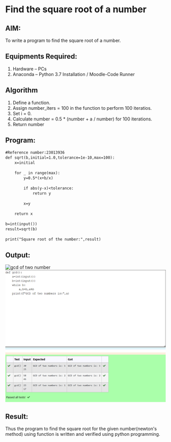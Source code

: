 # Find the square root of a number

## AIM:
To write a program to find the square root of a number.

## Equipments Required:
1. Hardware – PCs
2. Anaconda – Python 3.7 Installation / Moodle-Code Runner

## Algorithm
1. Define a function.
2. Assign number_iters = 100 in the function to perform 100 iteratios.
3. Set i = 0.
4. Calculate  number = 0.5 * (number + a / number) for 100 iterations.
5. Return number

## Program:
```
#Reference number:23013936
def sqrt(b,initial=1.0,tolerance=1e-10,max=100):
    x=initial
    
    for _ in range(max):
        y=0.5*(x+b/x)
        
        if abs(y-x)<tolerance:
            return y
            
        x=y
        
    return x
    
b=int(input())
result=sqrt(b)
    
print("Square root of the number:",result)
```

## Output:
![gcd of two number](gcd.png)
![Alt text](<Screenshot 2023-11-29 233243.png>)

## Result:
Thus the program to find the square root for the given number(newton's method) using function is written and verified using python programming.
